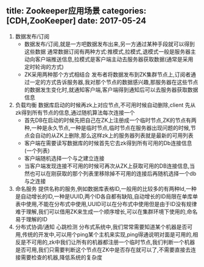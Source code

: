title: Zookeeper应用场景
categories: [CDH,ZooKeeper]
date: 2017-05-24
---
1. 数据发布/订阅
    - 数据发布/订阅,就是一方吧数据发布出来,另一方通过某种手段就可以得到这些数据
    通常数据订阅有两种方式:推模式,拉模式,退模式一般是服务器主动向客户端推送信息,拉模式是客户端主动去服务器获取数据(通常是采用定时轮询的方式)
    - ZK采用两种那个方式相结合
    发布者将数据发布到ZK集群节点上,订阅者通过一定的方式告诉服务器,我对那个节点的数据感兴趣,那服务器在这些节点的数据发生变化时,就通知客户端,客户端得到通知后可以去服务器获取数据信息
2. 负载均衡
    数据库启动的时候再zk上对应节点,不可用时候自动删除,client 先从zk得到所有节点的信息,通过随机算法每次连接一个
    - 首先DB在启动的时候先把自己在ZK上注册成一个临时节点,ZK的节点有两种,一种是永久节点,一种是临时节点,临时节点在服务器出现问题的时候,节点会自动的从ZK上删除,那么这样zk上的服务器列表就是最新的可用列表
    - 客户端在需要读写数据库的时候首先它去zk得到所有可用的Db连接信息(一个列表)
    - 客户端随机选择一个与之建立连接
    - 当客户端发现连接不可用的时候可再次从ZK上获取可用的DB连接信息,当然也可以在刚获取的那个列表里移除掉不可用的连接后再随机选择一个db与之连接
3. 命名服务
    提供名称的服务,例如数据库表格ID,一般用的比较多的有两种Id,一种是自动增长的ID,一种是UUID,两个ID各自都有缺陷,自动增长的ID局限在单库单表中使用,不能在分布式中使用,UUID可以在分布式中使用但是由于ID没有规律难于理解,我们可以借用ZK来生成一个顺序增长,可以在集群环境下使用的,命名易于理解的ID
4. 分布式协调/通知
    心跳检测
    分布式系统中,我们常常需要知道某个机器是否可用,传统的开发中,可以用个ping某个主机来实现,ping得通说明对面是可用的,相反是不可用的,zk中我们让所有的机器都注册一个临时节点,我们判断一个机器是否可用,我们只需要判断这个节点在ZK中是否存在就可以了,不需要直接去连接需要检查的机器,降低系统的复杂度
